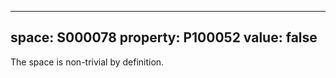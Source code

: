   ---
  space: S000078
  property: P100052
  value: false
  ---
  
  The space is non-trivial by definition.
